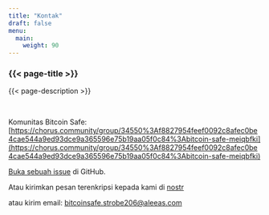 ```yaml
---
title: "Kontak"
draft: false
menu:
  main:
    weight: 90
---
```


### {{< page-title >}} 
{{< page-description >}} 

<br>


Komunitas Bitcoin Safe: [https://chorus.community/group/34550%3Af8827954feef0092c8afec0be4cae544a9ed93dce9a365596e75b19aa05f0c84%3Abitcoin-safe-meiqbfki](https://chorus.community/group/34550%3Af8827954feef0092c8afec0be4cae544a9ed93dce9a365596e75b19aa05f0c84%3Abitcoin-safe-meiqbfki)

[Buka sebuah issue](https://github.com/andreasgriffin/bitcoin-safe) di GitHub.

Atau kirimkan pesan terenkripsi kepada kami di [nostr](https://yakihonne.com/users/npub1g9uhysae68vhvwwqel8v9enr9mg43rn4tpurs6a9g4jsrw6nl7lsplhs9v) 

atau kirim email: bitcoinsafe.strobe206@aleeas.com
